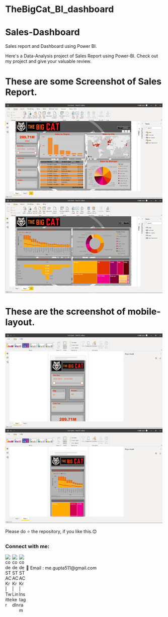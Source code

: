 # TheBigCat_BI_dashboard

# Sales-Dashboard
Sales report and Dashboard using Power BI.

Here's a Data-Analysis project of Sales Report using Power-BI. Check out my project and give your valuable review.


# These are some Screenshot of Sales Report.
<img src="https://github.com/abhi-511/Sales-Dashboard/blob/main/ScreenShots/S1.png" alt="alt text" height=300 width="500"/>         <img src="https://github.com/abhi-511/Sales-Dashboard/blob/main/ScreenShots/S2.png" alt="drawing"  height=300 width="500"/>

# These are the screenshot of mobile-layout.
<img src="https://github.com/abhi-511/Sales-Dashboard/blob/main/ScreenShots/S4.png" alt="drawing"  height=300 width="500"/>         <img src="https://github.com/abhi-511/Sales-Dashboard/blob/main/ScreenShots/S3.png" alt="drawing"  height=300 width="500"/>         


Please do ⭐ the repository, if you like this.😊


### Connect with me:


[<img align="left" alt="codeSTACKr | Twitter" width="22px" src="https://cdn.jsdelivr.net/npm/simple-icons@v3/icons/twitter.svg" />][twitter]
[<img align="left" alt="codeSTACKr | LinkedIn" width="22px" src="https://cdn.jsdelivr.net/npm/simple-icons@v3/icons/linkedin.svg" />][linkedin]
[<img align="left" alt="codeSTACKr | Instagram" width="22px" src="https://cdn.jsdelivr.net/npm/simple-icons@v3/icons/instagram.svg" />][instagram]

<br />

<br />
 📧 Email : me.gupta511@gmail.com




[twitter]: https://twitter.com/Abhijit89577918
[instagram]: https://www.instagram.com/_abhijit_gupta_/
[linkedin]: https://www.linkedin.com/in/abhijit-gupta-764a96209/
